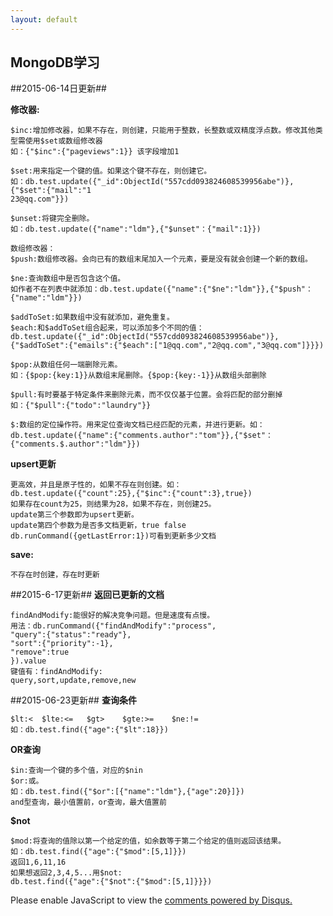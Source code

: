```yaml
---
layout: default
---
```


## MongoDB学习 ##

##2015-06-14日更新##
	
**修改器:**

	$inc:增加修改器，如果不存在，则创建，只能用于整数，长整数或双精度浮点数。修改其他类型需使用$set或数组修改器
	如：{"$inc":{"pageviews":1}} 该字段增加1

	$set:用来指定一个键的值。如果这个键不存在，则创建它。
	如：db.test.update({"_id":ObjectId("557cdd093824608539956abe")},{"$set":{"mail":"1
    23@qq.com"}})

	$unset:将键完全删除。
	如：db.test.update({"name":"ldm"},{"$unset"：{"mail":1}})

	数组修改器：
	$push:数组修改器。会向已有的数组末尾加入一个元素，要是没有就会创建一个新的数组。
	
	$ne:查询数组中是否包含这个值。
	如作者不在列表中就添加：db.test.update({"name":{"$ne":"ldm"}},{"$push"：{"name":"ldm"}})
	
	$addToSet:如果数组中没有就添加，避免重复。
	$each:和$addToSet组合起来，可以添加多个不同的值：
	db.test.update({"_id":ObjectId("557cdd093824608539956abe")},{"$addToSet":{"emails":{"$each":["1@qq.com","2@qq.com","3@qq.com"]}}})

	$pop:从数组任何一端删除元素。
	如：{$pop:{key:1}}从数组末尾删除。{$pop:{key:-1}}从数组头部删除

	$pull:有时要基于特定条件来删除元素，而不仅仅基于位置。会将匹配的部分删掉
	如：{"$pull":{"todo":"laundry"}}

	$:数组的定位操作符。用来定位查询文档已经匹配的元素，并进行更新。如：db.test.update({"name":{"comments.author":"tom"}},{"$set"：{"comments.$.author":"ldm"}})

**upsert更新**

	更高效，并且是原子性的，如果不存在则创建。如：
	db.test.update({"count":25},{"$inc":{"count":3},true})
	如果存在count为25，则结果为28，如果不存在，则创建25。
	update第三个参数即为upsert更新。
	update第四个参数为是否多文档更新，true false
	db.runCommand({getLastError:1})可看到更新多少文档
	
**save:**

	不存在时创建，存在时更新

##2015-6-17更新##
**返回已更新的文档**

	findAndModify:能很好的解决竞争问题。但是速度有点慢。
	用法：db.runCommand({"findAndModify":"process",
	"query":{"status":"ready"},
	"sort":{"priority":-1},
	"remove":true
	}).value
	键值有：findAndModify:
	query,sort,update,remove,new

##2015-06-23更新##
**查询条件**

	$lt:<  $lte:<=   $gt>    $gte:>=    $ne:!=
	如：db.test.find({"age":{"$lt":18}})

**OR查询**

	$in:查询一个键的多个值，对应的$nin
	$or:或。
	如：db.test.find({"$or":[{"name":"ldm"},{"age":20}]})
	and型查询，最小值置前，or查询，最大值置前

**$not**

	$mod:将查询的值除以第一个给定的值，如余数等于第二个给定的值则返回该结果。
	如：db.test.find({"age":{"$mod":[5,1]}})
	返回1,6,11,16
	如果想返回2,3,4,5...用$not:
	db.test.find({"age":{"$not":{"$mod":[5,1]}}})

	













<div id="disqus_thread"></div>
<script type="text/javascript">
    /* * * CONFIGURATION VARIABLES * * */
    var disqus_shortname = 'liudaimingsworld';
    
    /* * * DON'T EDIT BELOW THIS LINE * * */
    (function () {
        var s = document.createElement('script'); s.async = true;
        s.type = 'text/javascript';
        s.src = '//' + disqus_shortname + '.disqus.com/count.js';
        (document.getElementsByTagName('HEAD')[0] || document.getElementsByTagName('BODY')[0]).appendChild(s);
    }());
</script>
<script type="text/javascript">
    /* * * CONFIGURATION VARIABLES * * */
    var disqus_shortname = 'liudaimingsworld';
    
    /* * * DON'T EDIT BELOW THIS LINE * * */
    (function() {
        var dsq = document.createElement('script'); dsq.type = 'text/javascript'; dsq.async = true;
        dsq.src = '//' + disqus_shortname + '.disqus.com/embed.js';
        (document.getElementsByTagName('head')[0] || document.getElementsByTagName('body')[0]).appendChild(dsq);
    })();
</script>
<noscript>Please enable JavaScript to view the <a href="https://disqus.com/?ref_noscript" rel="nofollow">comments powered by Disqus.</a></noscript>
